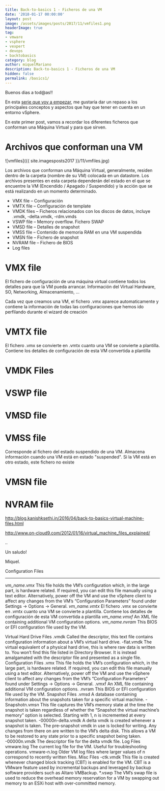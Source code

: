```yaml
---
title: Back-to-basics 1 - Ficheros de una VM
date: '2018-01-17 00:00:00'
layout: post
image: /assets/images/posts/2017/11/vmfiles1.png
headerImage: true
tag:
- vmware
- vsphere
- vexpert
- devops
- backtobasics
category: blog
author: miquelMariano
description: Back-to-basics 1 - Ficheros de una VM
hidden: false
permalink: /basics1/
---
```


Buenos dias a tod@as!!

En esta [serie que voy a empezar](https://miquelmariano.github.io/tags/#backtobasics), me gustaría dar un repaso a los principales conceptos y aspectos que hay que tener en cuenta en un entorno vSphere.

En este primer post, vamos a recordar los diferentes ficheros que conforman una Máquina Virtual y para que sirven.

# Archivos que conforman una VM

![vmfiles]({{ site.imagesposts2017 }}/11/vmfiles.jpg)

Los archivos que conforman una Máquina Virtual, generalmente, residen dentro de la carpeta (nombre de su VM) colocada en un datastore. Los archivos presentes en esta carpeta dependerán del estado en el que se encuentre la VM (Encendido / Apagado / Suspendido) y la acción que se está realizando en un momento determinado.

+ VMX file – Configuración
+ VMTX file – Configuración de template
+ VMDK files – Ficheros relacionados con los discos de datos, incluye .vmdk, -delta.vmdk, -rdm.vmds
+ VSWP file – Memory overflow. Fichero SWAP
+ VMSD file – Detalles de snapshot
+ VMSS file – Contenido de memoria RAM en una VM suspendida
+ VMSN file – Fichero de snapshot
+ NVRAM file – Fichero de BIOS
+ Log files

# VMX file

El fichero de configuración de una máquina virtual contiene todos los detalles para que la VM pueda arrancar. Información del Virtual Hardware, SO, Networking, Almacenamiento, ...

Cada vez que creamos una VM, el fichero .vmx aparece automaticamente y contiene la información de todas las configuraciones que hemos ido perfilando durante el wizard de creación

# VMTX file

El fichero .vmx se convierte en .vmtx cuanto una VM se convierte a plantilla. Contiene los detalles de configuración de esta VM convertida a plantilla

# VMDK Files

# VSWP file

# VMSD file

# VMSS file

Corresponde al fichero del estado suspendido de una VM. Almacena información cuando una VM está en estado "suspended". Si la VM está en otro estado, este fichero no existe

# VMSN file

# NVRAM file



http://blog.kanishksethi.in/2016/04/back-to-basics-virtual-machine-files.html

http://www.on-cloud9.com/2012/01/16/virtual_machine_files_explained/

..


Un saludo!

Miquel.





Configuration Files

---

*vm_name.vmx*	This file holds the VM’s configuration which, in the large part, is hardware related. If required, you can edit this file manually using a text editor. Alternatively, power off the VM and use the vSphere client to affect any changes from the VM’s “Configuration Parameters” found under Settings -> Options -> General.
*vm_name.vmtx* El fichero .vmx se convierte en .vmtx cuanto una VM se convierte a plantilla. Contiene los detalles de configuración de esta VM convertida a plantilla
*vm_name.vmxf*	An XML file containing additional VM configuration options.
*vm_name.nvram*	This BIOS or EFI configuration file used by the VM.








Virtual Hard Drive Files
<vm name>.vmdk	Called the descriptor, this text file contains configuration information about a VM’s virtual hard drive.
<vm name>-flat.vmdk	The virtual equivalent of a physical hard drive, this is where raw data is written to. You won’t find this file listed in Directory Browser. It is instead amalgamated with the descriptor file and presented as a single file.
Configuration Files
<vm name>.vmx	This file holds the VM’s configuration which, in the large part, is hardware related. If required, you can edit this file manually using a text editor. Alternatively, power off the VM and use the vSphere client to affect any changes from the VM’s “Configuration Parameters” found under Settings -> Options -> General.
<vm name>.vmxf	An XML file containing additional VM configuration options.
<vm name>.nvram	This BIOS or EFI configuration file used by the VM.
Snapshot Files
<vm name>.vmsd	A database containing information about the snapshots taken for a specific virtual machine.
<vm name>-Snapshotn.vmsn	This file captures the VM’s memory state at the time the snapshot is taken regardless of whether the “Snapshot the virtual machine’s memory” option is selected. Starting with 1, n is incremented at every snapshot taken.
<vm name>-00000n-delta.vmdk	A delta vmdk is created whenever a snapshot is taken. The pre-snapshot vmdk in use is locked for writing. Any changes from there on are written to the VM’s delta disk. This allows a VM to be restored to any state prior to a specific snapshot being taken.
<vm name>-00000n.vmdk	The descriptor file for the delta vmdk file.
Log Files
vmware.log	The current log file for the VM. Useful for troubleshooting operations.
vmware-n.log	Older VM log files where larger values of n correspond to recently written files.
Misc Files
<vm name>-ctk.vmdk	This file is created whenever changed block tracking (CBT) is enabled for the VM. CBT is a VMware feature used by incremental backups and leveraged by backup software providers such as Altaro VMBackup.
*.vswp	The VM’s swap file is used to reduce the overhead memory reservation for a VM by swapping out memory to an  ESXi host with over-committed memory.


